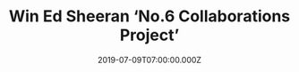 ---
campaign-uuid: "c-e30241c2-1daf-44a4-9f44-8ec4134a894b"
type: "Competition"
category: "Music"
date: "2019-07-09T07:00:00.000Z"
end-date: "2019-08-09T07:00:00.000Z"
disable-form: false
is_promoted: false
has_entry_page: true
title: "Win Ed Sheeran ‘No.6 Collaborations Project’"
competition-description: "<p>It’s finally here and we have managed to get our hands\
  \ on one copy for YOU!\nYes, we are talking about Ed Sheeran brand new album with\
  \ a bunch of collaborations we are pretty sure you won’t want to miss: Justin Bieber,\
  \ Eminem, Travis Scott and many more!</p>\n<p>Want to hear it first? Click below\
  \ for a chance to win.</p>\n"
hero-header: "Win Ed Sheeran ‘No.6 Collaborations Project’"
terms-confirmation: "N/A"
banner-img: "https://assets.expresslyapp.com/asset-f4df5b13-5bc7-4b8b-aa3b-bdec54cff879.jpg"
logo-left-href: "aaa.nme.com"
logo-left-image: "https://assets.expresslyapp.com/asset-d85c8670-d951-46e7-b85b-6b3b996890ce.jpg"
logo-left-title: "NME AAA"
bg-image-hero: "https://assets.expresslyapp.com/asset-43d9fe3d-2f63-4017-8dcf-14f4b0e20107.jpg"
bg-image-first: "https://assets.expresslyapp.com/asset-3411b443-d089-4c48-8ecc-7bd58e3ba840.png"
section1-content: "<p>Ed Sheeran brand new album ‘No.6 Collaborations Project’ has\
  \ finally arrived!\n'Before I was signed in 2011, I made an EP called 'No. 5 Collaborations\
  \ Project'. Since then, I've always wanted to do another, so I started 'No. 6' on\
  \ my laptop when I was on tour last year. I'm a huge fan of all the artists I've\
  \ collaborated with and it's been a lot of fun to make’ he said.</p>\n<p>We are\
  \ as excited as he is to share his incredible album with the world, that’s why we\
  \ are giving you the chance to win one copy and get stuck into his brand new songs.</p>\n\
  <p>Think no more and enter the form below for a chance to win it now! Good luck!</p>\n"
entry-title: "Win Ed Sheeran ‘No.6 Collaborations Project’"
entry-content: "<p>Enter the draw to win Ed Sheeran ‘No.6 Collaborations Project’\
  \ by completing the form below before 23:59 on the 9th of August 2019.</p>\n"
has-winner: false
prize-description: "Ed Sheeran ‘No.6 Collaborations Project’"
special-conditions: "Multiple entries are allowed up to one every day.\r\n\r\nThis\
  \ competition is also available on: http://club.expressly.io/competitons/ed-sheeran-new-album"
country-restrictions:
- "GB"
---